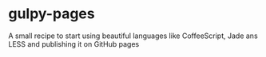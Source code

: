 gulpy-pages
===========

A small recipe to start using beautiful languages like CoffeeScript, Jade ans LESS and publishing it on GitHub pages
